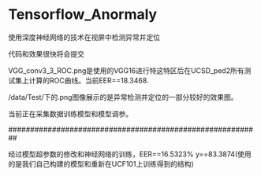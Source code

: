 # Tensorflow_Anormaly
使用深度神经网络的技术在视屏中检测异常并定位

代码和效果很快将会提交


VGG_conv3_3_ROC.png是使用的VGG16进行特这特区后在UCSD_ped2所有测试集上计算的ROC曲线。当前EER==18.3468.

/data/Test/下的.png图像展示的是异常检测并定位的一部分较好的效果图。

当前正在采集数据训练模型和模型调参。

##########################################################

经过模型超参数的修改和神经网络的训练，EER==16.5323%  y==83.3874(使用的是我们自己构建的模型和重新在UCF101上训练得到的结构)
